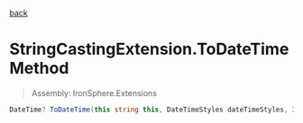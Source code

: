﻿

[back](/IronSphere.Extensions/types/StringCastingExtension)

# StringCastingExtension.ToDateTime Method

> Assembly: IronSphere.Extensions

```csharp
DateTime? ToDateTime(this string this, DateTimeStyles dateTimeStyles, IFormatProvider formatProvider)
```



 